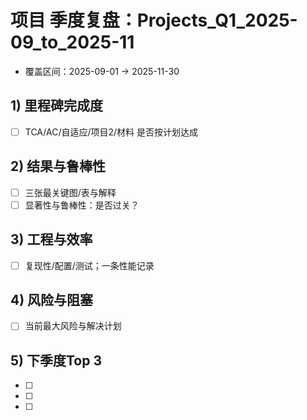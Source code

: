 # 项目 季度复盘：Projects_Q1_2025-09_to_2025-11
- 覆盖区间：2025-09-01 → 2025-11-30
## 1) 里程碑完成度
- [ ] TCA/AC/自适应/项目2/材料 是否按计划达成
## 2) 结果与鲁棒性
- [ ] 三张最关键图/表与解释
- [ ] 显著性与鲁棒性：是否过关？
## 3) 工程与效率
- [ ] 复现性/配置/测试；一条性能记录
## 4) 风险与阻塞
- [ ] 当前最大风险与解决计划
## 5) 下季度Top 3
- [ ] 
- [ ] 
- [ ] 